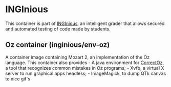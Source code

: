 INGInious
=========

This container is part of [INGInious](https://github.com/UCL-INGI/INGInious), an intelligent grader that allows secured and automated testing of code made by students. 

Oz container (inginious/env-oz)
----------------------------------

A container image containing Mozart 2, an implementation of the Oz language.
This container also provides
    - A java environment for [CorrectOz], a tool that recognizes common mistakes in Oz programs;
    - Xvfb, a virtual X server to run graphical apps headless;
    - ImageMagick, to dump QTk canvas to nice gif's

[CorrectOz]: https://bitbucket.org/paquota/correctoz
